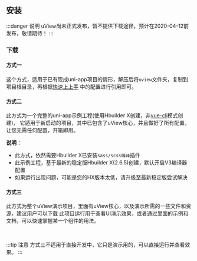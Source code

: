 ## 安装

<demo-model url="/"></demo-model>


:::danger 说明
uView尚未正式发布，暂不提供下载途径，预计在2020-04-12前发布，敬请期待！
:::


### 下载

#### 方式一

这个方式，适用于已有现成uni-app项目的情形，解压后将`uview`文件夹，复制到项目根目录，再根据[快速上上手](/guide/quickstart.html)
中的配置进行引用即可。




#### 方式二

此方式为一个完整的uni-app示例工程(使用Hbuilder X创建，非[vue-cli](https://uniapp.dcloud.io/quickstart?id=_2-%e9%80%9a%e8%bf%87vue-cli%e5%91%bd%e4%bb%a4%e8%a1%8c)模式创建)，
它适用于新启动的项目，其中已包含了uView核心，并且做好了所有配置，让您无需任何配置，开箱即用。


**说明：**

- 此方式，依然需要Hbuilder X已安装`sass/scss编译`插件
- 此示例工程，基于最新的稳定版Hbuilder X(2.6.5)创建，默认开启V3编译器配置
- 如果运行出现问题，可能是您的HX版本太低，请升级至最新稳定版尝试解决


#### 方式三

此方式为整个uView演示项目，里面有uView核心，以及演示所需的一些文件和资源，建议用户可以下载
此项目运行用于查看UI演示效果，或者通过里面的示例和文档，可以快速掌握某一个组件的用法。

<br>

:::tip 注意
方式三不适用于直接开发中，它只是演示用的，可以直接运行并查看效果。
:::
